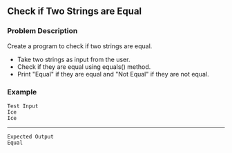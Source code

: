## Check if Two Strings are Equal

### Problem Description
Create a program to check if two strings are equal.

- Take two strings as input from the user.
- Check if they are equal using equals() method.
- Print "Equal" if they are equal and "Not Equal" if they are not equal.

### Example
    Test Input
    Ice
    Ice
------
    Expected Output
    Equal